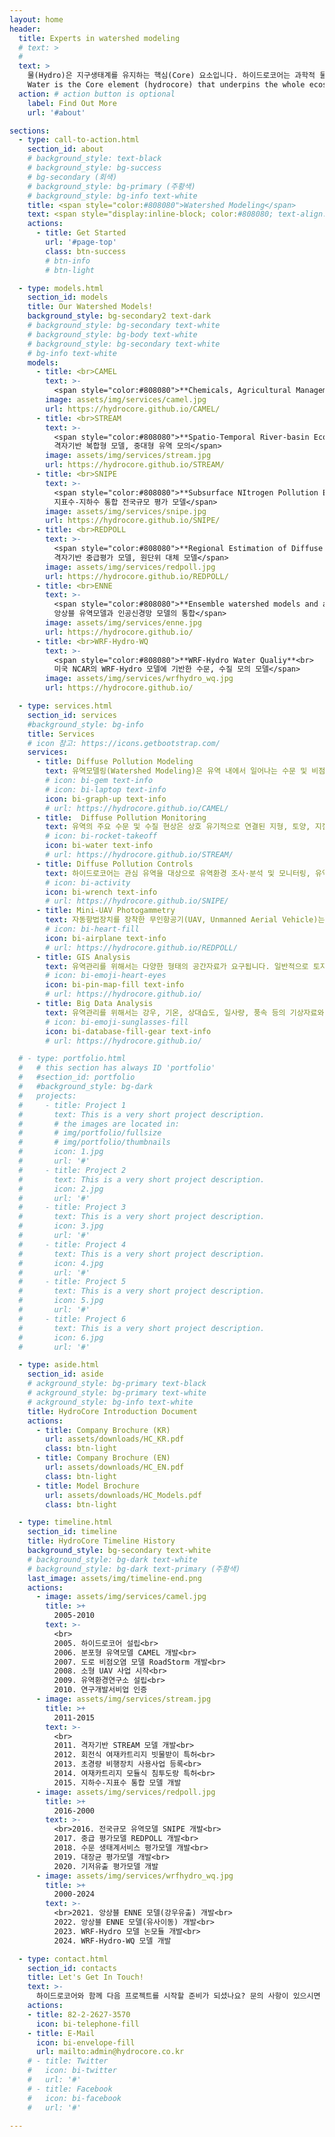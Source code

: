 ```yaml
---
layout: home
header:
  title: Experts in watershed modeling
  # text: >
  #   
  text: >
    물(Hydro)은 지구생태계를 유지하는 핵심(Core) 요소입니다. 하이드로코어는 과학적 물관리를 위해 다양한 시공간 규모에 적용 가능한 유역모델을 독자적으로 개발하고 이를 연구사업에 적용하고 있습니다.<br><br>
    Water is the Core element (hydrocore) that underpins the whole ecosystem of the Earth. HydroCore develops watershed models applicable at various spatial and temporal scales and applies them to research projects for scientific water management.
  action: # action button is optional
    label: Find Out More
    url: '#about'

sections:
  - type: call-to-action.html
    section_id: about
    # background_style: text-black
    # background_style: bg-success 
    # bg-secondary (회색)
    # background_style: bg-primary (주황색)
    # background_style: bg-info text-white
    title: <span style="color:#808080">Watershed Modeling</span>
    text: <span style="display:inline-block; color:#808080; text-align:left">물은 지구상의 모든 생물에게 없어서는 안될 필수 생존 요소입니다. 그러나 우리 주변에 있는 하천이나 호수의 물은 자연의 균형을 도외시한 인간 활동으로 인해 본래의 모습을 많이 잃어가고 있습니다. 더욱이 최근에는 기후변화와 무분별한 개발로 인해 자연의 물 순환과정이 왜곡되어 홍수, 건천, 수질오염 및 수생태계 교란 등의 현상이 빈번하게 발생하고 있습니다.<br><br>유역모델은 유역 내에서 발생하는 수문현상과 이와 연관된 오염물질 거동 양상을 수학적으로 표현한 컴퓨터 모의 도구입니다.유역모델은 유역관리를 위해 사용되는 과학적 도구로 유역모델을 이용하여 우리는 유역에서 일어나는 수문현상과 오염부하의 시공간적 분포 특성을 정밀하게 이해할 수 있습니다.<br><br><span style="font-size:1.8em">HydroCore</span><br><br>하이드로코어는 지난 20여 년의 시간동안 독자적으로 국내 유역환경 특성을 반영한 CAMEL, STREAM 등 다수의 유역모델을 개발하여 왔습니다. 하이드로코어에서 개발한 유역모델은 다음의 특징을 갖고 있습니다.<br><br>- 정방형 격자로 유역을 분할합니다.<br>- 격자는 수직방향으로 토양층과 대수층으로 구성됩니다.<br>- 탄소를 명시적으로 모의합니다.<br>- 탄소, 질소, 인은 입자크기에 따라 용존성, 입자성으로 구분하고 분해속도에 따라 생분해성, 난분해성으로 구분합니다.<br>- 유사는 입도크기에 따라 clay, silt, fine sand, coarse sand 등으로 구분하여 모의합니다.<br>- 논둑과 물꼬에 의한 유출 제어를 모의합니다.<br>-벼의 생육 시기에 때른 관개를 모의합니다.<br>- 도시지역 불투수지표면에서의 강우유출과 오염물질 축적을 모의합니다. <br>- 도시지역의 분류식, 합류식 관망시스템과 차집, 월류를 모의합니다.<br><br>하이드로코어는 연구지역의 환경특성과 연구목적에 적합한 최적의 유역모델을 제공합니다. 이를 통해 환경 변화에 따른 미래의 수문, 수질 변동성을 예측하고 유역 특성에 따른 최적의 관리 방안을 과학적으로 제시하고 있습니다.</span>
    actions:
      - title: Get Started
        url: '#page-top'
        class: btn-success 
        # btn-info
        # btn-light

  - type: models.html
    section_id: models
    title: Our Watershed Models!
    background_style: bg-secondary2 text-dark
    # background_style: bg-secondary text-white
    # background_style: bg-body text-white
    # background_style: bg-secondary text-white
    # bg-info text-white
    models:
      - title: <br>CAMEL
        text: >-
          <span style="color:#808080">**Chemicals, Agricultural Management and Erosion Losses**<br>분포형 모델, 소유역 상세 모의</span>
        image: assets/img/services/camel.jpg
        url: https://hydrocore.github.io/CAMEL/
      - title: <br>STREAM
        text: >- 
          <span style="color:#808080">**Spatio-Temporal River-basin Eco-hydrology Analysis Model**<br>
          격자기반 복합형 모델, 중대형 유역 모의</span>
        image: assets/img/services/stream.jpg
        url: https://hydrocore.github.io/STREAM/
      - title: <br>SNIPE
        text: >- 
          <span style="color:#808080">**Subsurface NItrogen Pollution Evaluation**<br>
          지표수-지하수 통합 전국규모 평가 모델</span>
        image: assets/img/services/snipe.jpg
        url: https://hydrocore.github.io/SNIPE/
      - title: <br>REDPOLL
        text: >- 
          <span style="color:#808080">**Regional Estimation of Diffuse POLlution Loads**<br>
          격자기반 중급평가 모델, 원단위 대체 모델</span>
        image: assets/img/services/redpoll.jpg
        url: https://hydrocore.github.io/REDPOLL/
      - title: <br>ENNE
        text: >- 
          <span style="color:#808080">**Ensemble watershed models and artificial Neural Network for Environment estimation**<br>
          앙상블 유역모델과 인공신경망 모델의 통합</span>
        image: assets/img/services/enne.jpg
        url: https://hydrocore.github.io/
      - title: <br>WRF-Hydro-WQ
        text: >- 
          <span style="color:#808080">**WRF-Hydro Water Qualiy**<br>
          미국 NCAR의 WRF-Hydro 모델에 기반한 수문, 수질 모의 모델</span>
        image: assets/img/services/wrfhydro_wq.jpg
        url: https://hydrocore.github.io/

  - type: services.html
    section_id: services
    #background_style: bg-info
    title: Services
    # icon 참고: https://icons.getbootstrap.com/
    services:
      - title: Diffuse Pollution Modeling
        text: 유역모델링(Watershed Modeling)은 유역 내에서 일어나는 수문 및 비점오염 현상을 과정별로 이해하고, 그 시공간적 분포를 파악하며, 기후나 토지이용 등 환경변화의 결과를 예측하기 위한 매우 유력한 수단입니다. 하이드로코어는 국내외에서 널리 이용되고 있는 SWAT, HSPF, SWMM 등의 유역모델은 물론, 우리나라의 환경특성에 적합한 CAMEL, STREAM 등 분포형 유역모델을 독자적으로 개발하고 적용하는 국내 최고의 유역모델링 기술을 보유하고 있습니다.
        # icon: bi-gem text-info
        # icon: bi-laptop text-info
        icon: bi-graph-up text-info
        # url: https://hydrocore.github.io/CAMEL/
      - title:  Diffuse Pollution Monitoring
        text: 유역의 주요 수문 및 수질 현상은 상호 유기적으로 연결된 지형, 토양, 지질, 식생, 토지이용 등 환경요소와 기상 현상에 의해 결정됩니다. 따라서, 유역에서의 비점오염 현상을 이해하고 문제점을 파악하기 위해서는 유역환경에 대한 조사분석이 반드시 필요합니다. 하이드로코어는 각종 환경요소에 대한 다양한 현장조사 경험을 바탕으로 최고 수준의 맞춤형 모니터링 서비스를 제공합니다.
        # icon: bi-rocket-takeoff
        icon: bi-water text-info
        # url: https://hydrocore.github.io/STREAM/
      - title: Diffuse Pollution Controls 
        text: 하이드로코어는 관심 유역을 대상으로 유역환경 조사·분석 및 모니터링, 유역/하천 모델링 기법을 바탕으로 하여 구조적·비구조적 비점오염 저감방안의 설치 및 운영에 대한 타당성을 조사·분석하고, 기본계획을 수립하는 서비스를 제공합니다
        # icon: bi-activity
        icon: bi-wrench text-info
        # url: https://hydrocore.github.io/SNIPE/
      - title: Mini-UAV Photogammetry
        text: 자동항법장치를 장착한 무인항공기(UAV, Unmanned Aerial Vehicle)는 근래에 들어 급속하게 발전하고 있는 기술분야로서, 이를 이용한 항공사진촬영과 영상분석을 통해 고해상도 토지피복도와 수치고도자료(DEM)를 용이하게 획득할 수 있습니다. 하이드로코어는 자동항법장치를 장착한 소형 무인항공기를 이용하여 유역과 하천에 대한 공간정보를 신속하게 획득하고 분석하며, 영상 데이타베이스를 구축하는 최첨단 서비스를 제공합니다.
        # icon: bi-heart-fill
        icon: bi-airplane text-info
        # url: https://hydrocore.github.io/REDPOLL/
      - title: GIS Analysis
        text: 유역관리를 위해서는 다양한 형태의 공간자료가 요구됩니다. 일반적으로 토지이용, 토양, 지형(고도, 경사 등), 하천, 식생, 지질 등의 자료가 필요합니다. 하이드로코어는 지리정보시스템(GIS)를 이용하여 이러한 공간자료의 생성, 분석 등의 서비스를 제공합니다. 
        # icon: bi-emoji-heart-eyes
        icon: bi-pin-map-fill text-info
        # url: https://hydrocore.github.io/
      - title: Big Data Analysis
        text: 유역관리를 위해서는 강우, 기온, 상대습도, 일사량, 풍속 등의 기상자료와 하천 수질 및 유량 관측자료가 필요합니다. 이러한 자료는 일반적으로 다년에 걸쳐 수집되어 데이터 양이 매우 많아 분석을 통한 현상 이해와 경향을 알아내기에 어려움이 있습니다. 하이드로코어는 빅데이터 분석과 딥러닝 기술을 이용하여 대용량 환경자료 해석과 분석 서비스를 제공합니다.
        # icon: bi-emoji-sunglasses-fill
        icon: bi-database-fill-gear text-info
        # url: https://hydrocore.github.io/

  # - type: portfolio.html
  #   # this section has always ID 'portfolio'
  #   #section_id: portfolio
  #   #background_style: bg-dark
  #   projects:
  #     - title: Project 1
  #       text: This is a very short project description.
  #       # the images are located in:
  #       # img/portfolio/fullsize
  #       # img/portfolio/thumbnails
  #       icon: 1.jpg
  #       url: '#'
  #     - title: Project 2
  #       text: This is a very short project description.
  #       icon: 2.jpg
  #       url: '#'
  #     - title: Project 3
  #       text: This is a very short project description.
  #       icon: 3.jpg
  #       url: '#'
  #     - title: Project 4
  #       text: This is a very short project description.
  #       icon: 4.jpg
  #       url: '#'
  #     - title: Project 5
  #       text: This is a very short project description.
  #       icon: 5.jpg
  #       url: '#'
  #     - title: Project 6
  #       text: This is a very short project description.
  #       icon: 6.jpg
  #       url: '#'

  - type: aside.html
    section_id: aside
    # ackground_style: bg-primary text-black 
    # ackground_style: bg-primary text-white
    # ackground_style: bg-info text-white
    title: HydroCore Introduction Document
    actions:
      - title: Company Brochure (KR)
        url: assets/downloads/HC_KR.pdf
        class: btn-light
      - title: Company Brochure (EN)
        url: assets/downloads/HC_EN.pdf
        class: btn-light
      - title: Model Brochure
        url: assets/downloads/HC_Models.pdf
        class: btn-light

  - type: timeline.html
    section_id: timeline
    title: HydroCore Timeline History
    background_style: bg-secondary text-white
    # background_style: bg-dark text-white
    # background_style: bg-dark text-primary (주황색)
    last_image: assets/img/timeline-end.png
    actions:
      - image: assets/img/services/camel.jpg
        title: >+
          2005-2010
        text: >-
          <br>
          2005. 하이드로코어 설립<br>
          2006. 분포형 유역모델 CAMEL 개발<br> 
          2007. 도로 비점오염 모델 RoadStorm 개발<br>
          2008. 소형 UAV 사업 시작<br>
          2009. 유역환경연구소 설립<br>
          2010. 연구개발서비업 인증
      - image: assets/img/services/stream.jpg
        title: >+
          2011-2015
        text: >-
          <br>
          2011. 격자기반 STREAM 모델 개발<br>
          2012. 회전식 여재카트리지 빗물받이 특허<br>
          2013. 초경량 비행장치 사용사업 등록<br>
          2014. 여재카트리지 모듈식 침투도랑 특허<br>
          2015. 지하수-지표수 통합 모델 개발
      - image: assets/img/services/redpoll.jpg
        title: >+
          2016-2000
        text: >-
          <br>2016. 전국규모 유역모델 SNIPE 개발<br>  
          2017. 중급 평가모델 REDPOLL 개발<br>       
          2018. 수문 생태계서비스 평가모델 개발<br>
          2019. 대장균 평가모델 개발<br>
          2020. 기저유출 평가모델 개발
      - image: assets/img/services/wrfhydro_wq.jpg        
        title: >+
          2000-2024
        text: >-
          <br>2021. 앙상블 ENNE 모델(강우유출) 개발<br>      
          2022. 앙상블 ENNE 모델(유사이동) 개발<br>    
          2023. WRF-Hydro 모델 논모듈 개발<br>
          2024. WRF-Hydro-WQ 모델 개발  

  - type: contact.html
    section_id: contacts
    title: Let's Get In Touch!
    text: >-
      하이드로코어와 함께 다음 프로젝트를 시작할 준비가 되셨나요? 문의 사항이 있으시면 아래 전화나 이메일로 연락주시기 바랍니다. 가능한 한 빨리 답변드리겠습니다!
    actions:
    - title: 82-2-2627-3570
      icon: bi-telephone-fill
    - title: E-Mail
      icon: bi-envelope-fill
      url: mailto:admin@hydrocore.co.kr
    # - title: Twitter
    #   icon: bi-twitter
    #   url: '#'
    # - title: Facebook
    #   icon: bi-facebook
    #   url: '#'

---
```

